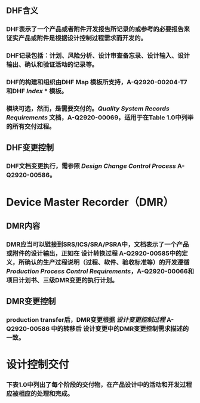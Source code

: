 ## DHF含义
### DHF表示了一个产品或者附件开发报告所记录的或参考的必要报告来证实产品或附件是根据设计控制过程需求而开发的。
### DHF记录包括：计划、风险分析、设计审查备忘录、设计输入、设计输出、确认和验证活动的记录等。
### DHF的构建和组织由**DHF Map** 模板所支持，A-Q2920-00204-T7 和DHF *Index* * 模板。
### 模块可选，然而，是需要交付的。*Quality System Records Requirements* 文档，A-Q2920-00069，适用于在Table 1.0中列举的所有交付过程。
  
## DHF变更控制
### DHF文档变更执行，需参照 *Design Change Control Process* A-Q2920-00586。


# Device Master Recorder（DMR）
## DMR内容
### DMR应当可以链接到SRS/ICS/SRA/PSRA中，文档表示了一个产品或附件的设计输出，正如在 设计转换过程 A-Q2920-00585中的定义，所确认的生产过程说明（过程、软件、验收标准等）的开发遵循*Production Process Control Requirements*，A-Q2920-00066和项目计划书、三级DMR变更的执行计划。

## DMR变更控制
### production transfer后，DMR变更根据 *设计变更控制过程* A-Q2920-00586 中的转移后 设计变更中的DMR变更控制需求描述的一致。

# 设计控制交付
### 下表1.0中列出了每个阶段的交付物，在产品设计中的活动和开发过程应被相应的处理和完成。
